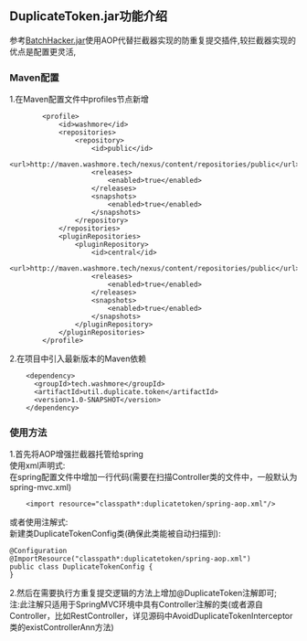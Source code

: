 ## DuplicateToken.jar功能介绍
参考[BatchHacker.jar](https://github.com/1102568869/BatchHacker)使用AOP代替拦截器实现的防重复提交插件,较拦截器实现的优点是配置更灵活,
### Maven配置
1.在Maven配置文件中profiles节点新增
```
        <profile>
            <id>washmore</id>
            <repositories>
                <repository>
                    <id>public</id>
                    <url>http://maven.washmore.tech/nexus/content/repositories/public</url>
                    <releases>
                        <enabled>true</enabled>
                    </releases>
                    <snapshots>
                        <enabled>true</enabled>
                    </snapshots>
                </repository>
            </repositories>
            <pluginRepositories>
                <pluginRepository>
                    <id>central</id>
                    <url>http://maven.washmore.tech/nexus/content/repositories/public</url>
                    <releases>
                        <enabled>true</enabled>
                    </releases>
                    <snapshots>
                        <enabled>true</enabled>
                    </snapshots>
                </pluginRepository>
            </pluginRepositories>
        </profile>
```
2.在项目中引入最新版本的Maven依赖
```
    <dependency>
      <groupId>tech.washmore</groupId>
      <artifactId>util.duplicate.token</artifactId>
      <version>1.0-SNAPSHOT</version>
    </dependency>
```

### 使用方法
1.首先将AOP增强拦截器托管给spring  
使用xml声明式:  
在spring配置文件中增加一行代码(需要在扫描Controller类的文件中，一般默认为spring-mvc.xml)
```
    <import resource="classpath*:duplicatetoken/spring-aop.xml"/>
```
或者使用注解式:  
新建类DuplicateTokenConfig类(确保此类能被自动扫描到):  
```
@Configuration
@ImportResource("classpath*:duplicatetoken/spring-aop.xml")
public class DuplicateTokenConfig {
}
```

2.然后在需要执行方重复提交逻辑的方法上增加@DuplicateToken注解即可;  
注:此注解只适用于SpringMVC环境中具有Controller注解的类(或者源自Controller，比如RestController，详见源码中AvoidDuplicateTokenInterceptor类的existControllerAnn方法)

